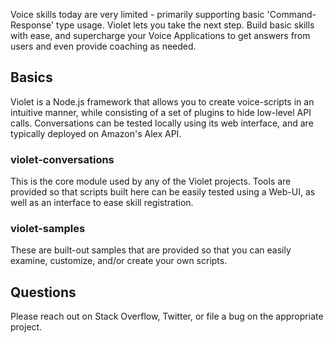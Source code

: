 Voice skills today are very limited - primarily supporting basic
'Command-Response' type usage. Violet lets you take the next step. Build basic
skills with ease, and supercharge your Voice Applications to get answers from
users and even provide coaching as needed.

## Basics

Violet is a Node.js framework that allows you to create voice-scripts in an
intuitive manner, while consisting of a set of plugins to hide low-level API
calls. Conversations can be tested locally using its web interface, and are
typically deployed on Amazon's Alex API.


### violet-conversations

This is the core module used by any of the Violet projects. Tools are provided
so that scripts built here can be easily tested using a Web-UI, as well as
an interface to ease skill registration.

### violet-samples

These are built-out samples that are provided so that you can easily examine,
customize, and/or create your own scripts.

## Questions
Please reach out on Stack Overflow, Twitter, or file a bug on the appropriate
project.
